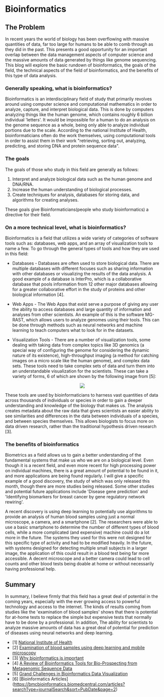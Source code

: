 # Bioinformatics 

## The Problem
In recent years the world of biology has been overflowing with massive quantities of data, far too large for humans to be able to comb through as they did in the past. This presents a good opportunity for an important overlap between the data management aspects of computer science and the massive amounts of data generated by things like genome sequencing. This blog will explore the basic rundown of bioinformatics, the goals of the field, the technical aspects of the field of bioinformatics, and the benefits of this type of data analysis.

### Generally speaking, what is bioinformatics?
Bioinformatics is an interdisciplinary field of study that primarily revolves around using computer science and computational mathematics in order to analyze, capture, and interpret biological data. This is done by computers analyzing things like the human genome, which contains roughly 6 billion individual 'letters'. It would be impossible for a human to do an analysis on the genome sequence as a whole, being only able to analyze individual portions due to the scale. According to the national Institute of Health, bioinformaticians often do the work themselves, using computational tools in order to assist them in their work "retrieving, sorting out, analyzing, predicting, and storing DNA and protein sequence data".

### The goals
The goals of those who study in this field are generally as follows:
1. Interpret and analyze biological data such as the human genome and DNA/RNA.
2. Increase the human understanding of biological processes.
3. Create techniques for analysis, databases for storing data, and algorithms for creating analyses.

These goals give Bioinformaticians(people who study bioinformatics) a directive for their field.

### On a more technical level, what is bioinformatics?
Bioinformatics is a field that utilizes a wide variety of categories of software tools such as: databases, web apps, and an array of visualization tools to name a few. To go through the general types of tools and how they are used in this field:

 - Databases - Databases are often used to store biological data. There are multiple databases with different focuses such as sharing information with other databases or visualizing the results of the data analysis. A good example of a database is InterPro, which is a collaborative database that pools information from 12 other major databases allowing for a greater collaborative effort in the study of proteins and other biological information [4].

 - Web Apps - The Web Apps that exist serve a purpose of giving any user the ability to access databases and large quantity of information and analyses from other scientists. An example of this is the software MG-RAST, which allows users to analyze genomes using their tools. This can be done through methods such as neural networks and machine learning to teach computers what to look for in the datasets.

 - Visualization Tools - There are a number of visualization tools, some dealing with taking data from complex topics like 3D genomics (a special way of configuring the genome for considering the dynamic nature of its existence), high-throughput imaging (a method for catching images on a micro scale like the human genome), and complex data sets. These tools need to take complex sets of data and turn them into an understandable visualization for the scientists. These can take a variety of forms, 6 of which are shown by the following image from [5]:

<p align ="center">
 <img src="https://www.frontiersin.org/files/Articles/669186/fbinf-01-669186-HTML-r1/image_m/fbinf-01-669186-g002.jpg" />
</p>

These tools are used by bioinformaticians to harness vast quantities of data across thousands of individuals or species in order to gain a deeper understanding and knowledge of the biology that makes us. The analysis creates metadata about the raw data that gives scientists an easier ability to see similarities and differences in the data between individuals of a species, and between species themselves. This allows biologists to focus more on data driven research, rather than the traditional hypothesis driven research [3].

### The benefits of bioinformatics
Biometrics as a field allows us to gain a better understanding of the fundamental systems that make us who we are on a biological level. Even though it is a recent field, and even more recent for high processing power on individual machines, there is a great amount of potential to be found in it, and more applications are being found regularly. I will give a specific example of a good discovery, the study of which was only released this month, though there are more studies being released. Some other studies and potential future applications include 'Disease gene prediction' and 'Identifying biomarkers for breast cancer by gene regulatory network rewiring'.

A recent discovery is using deep learning to potentially use algorithms to provide an analysis of human blood samples using just a normal microscope, a camera, and a smartphone [2]. The researchers were able to use a basic smartphone to determine the number of different types of blood cells, while a more complicated (and expensive) machine could do a lot more in the future. The systems they used for this were not designed for this specific type of activity and had to be modified heavily. In the future, with systems designed for detecting multiple small subjects in a larger image, the application of this could result in a blood test being far more accessible. A decent microscope and a better camera could lead to cell counts and other blood tests being doable at home or without necessarily having professional help.


## Summary
In summary, I believe firmly that this field has a great deal of potential in the coming years, especially with the ever growing access to powerful technology and access to the internet. The kinds of results coming from studies like the 'examination of blood samples' shows that there is potential for at-home tests to replace the simple but expensive tests that normally have to be done by a professional. In addition, The ability for scientists to analyze massive amounts of data has a great deal of potential for prediction of diseases using neural networks and deep learning. 
    

 - [1] [National Institute of Health](https://www.ncbi.nlm.nih.gov/pmc/articles/PMC1122955/) 
 - [2] [Examination of blood samples using deep learning and mobile microscopy](https://bmcbioinformatics.biomedcentral.com/articles/10.1186/s12859-022-04602-4) 
 - [3] [Why bioinformatics is important](https://www.earlham.ac.uk/articles/why-bioinformatics-important) 
 - [4] [A Review of Bioinformatics Tools for Bio-Prospecting from Metagenomic Sequence Data](https://www.frontiersin.org/articles/10.3389/fgene.2017.00023/full) 
 - [5] [Grand Challenges in Bioinformatics Data Visualization](https://www.frontiersin.org/articles/10.3389/fbinf.2021.669186/full)
 - [6] [Bioinformatics Articles] (https://bmcbioinformatics.biomedcentral.com/articles?searchType=journalSearch&sort=PubDate&page=2)
